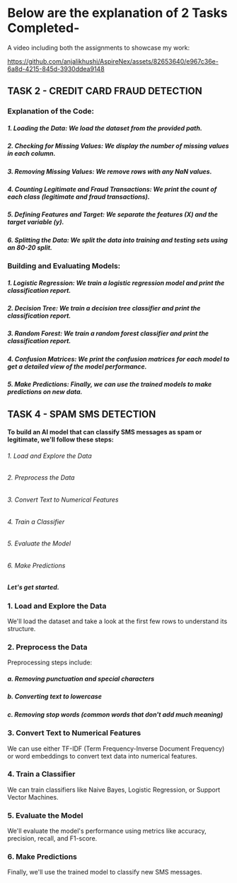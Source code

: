 # Below are the explanation of 2 Tasks Completed-
A video including both the assignments to showcase my work:






https://github.com/anjalikhushi/AspireNex/assets/82653640/e967c36e-6a8d-4215-845d-3930ddea9148






## TASK 2 - CREDIT CARD FRAUD DETECTION
### Explanation of the Code:
##### 1. Loading the Data: We load the dataset from the provided path.
##### 2. Checking for Missing Values: We display the number of missing values in each column.
##### 3. Removing Missing Values: We remove rows with any NaN values.
##### 4. Counting Legitimate and Fraud Transactions: We print the count of each class (legitimate and fraud transactions).
##### 5. Defining Features and Target: We separate the features (X) and the target variable (y).
##### 6. Splitting the Data: We split the data into training and testing sets using an 80-20 split.
### Building and Evaluating Models:
##### 1. Logistic Regression: We train a logistic regression model and print the classification report.
##### 2. Decision Tree: We train a decision tree classifier and print the classification report.
##### 3. Random Forest: We train a random forest classifier and print the classification report.
##### 4. Confusion Matrices: We print the confusion matrices for each model to get a detailed view of the model performance.
##### 5. Make Predictions: Finally, we can use the trained models to make predictions on new data.
## TASK 4 - SPAM SMS DETECTION
#### To build an AI model that can classify SMS messages as spam or legitimate, we'll follow these steps:

###### 1. Load and Explore the Data
###### 2. Preprocess the Data
###### 3. Convert Text to Numerical Features
###### 4. Train a Classifier
###### 5. Evaluate the Model
###### 6. Make Predictions
##### Let's get started.

### 1. Load and Explore the Data
We'll load the dataset and take a look at the first few rows to understand its structure.

### 2. Preprocess the Data
Preprocessing steps include:

##### a. Removing punctuation and special characters
##### b. Converting text to lowercase
##### c. Removing stop words (common words that don't add much meaning)

### 3. Convert Text to Numerical Features
We can use either TF-IDF (Term Frequency-Inverse Document Frequency) or word embeddings to convert text data into numerical features.

### 4. Train a Classifier
We can train classifiers like Naive Bayes, Logistic Regression, or Support Vector Machines.

### 5. Evaluate the Model
We'll evaluate the model's performance using metrics like accuracy, precision, recall, and F1-score.

### 6. Make Predictions
Finally, we'll use the trained model to classify new SMS messages.
